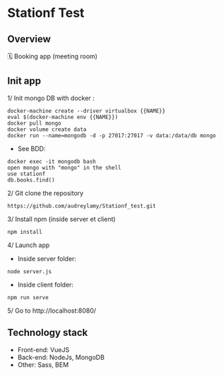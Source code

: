 # Stationf Test

## Overview
🗓 Booking app (meeting room)

## Init app

1/ Init mongo DB with docker :
```
docker-machine create --driver virtualbox {{NAME}}
eval $(docker-machine env {{NAME}})
docker pull mongo
docker volume create data
docker run --name=mongodb -d -p 27017:27017 -v data:/data/db mongo
```
  + See BDD:
  ```
  docker exec -it mongodb bash
  open mongo with "mongo" in the shell
  use stationf
  db.books.find()
  ```
  
2/ Git clone the repository
```
https://github.com/audreylamy/Stationf_test.git
```
3/ Install npm (inside server et client)
```
npm install
```
4/ Launch app
  + Inside server folder:
```
node server.js
```
+ Inside client folder:
```
npm run serve
```
5/ Go to http://localhost:8080/

## Technology stack

+ Front-end: VueJS
+ Back-end: NodeJs, MongoDB
+ Other: Sass, BEM


